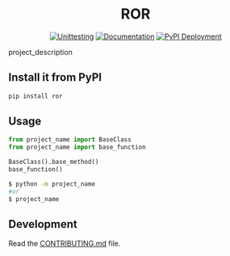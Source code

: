 <h1 align="center"> ROR </h1>

<div align="center">

<a href="">![Unittesting](https://github.com/patricktourniaire/pypipeline/actions/workflows/python-unittesting.yml/badge.svg)</a>
<a href="">[![Documentation](https://github.com/PatrickTourniaire/pypipeline/actions/workflows/documentation.yml/badge.svg)](https://github.com/PatrickTourniaire/pypipeline/actions/workflows/documentation.yml)</a>
<a href="">[![PyPI Deployment](https://github.com/PatrickTourniaire/pypipeline/actions/workflows/python-release-pypi.yml/badge.svg)](https://github.com/PatrickTourniaire/pypipeline/actions/workflows/python-release-pypi.yml)</a>

</div>

project_description

## Install it from PyPI

```bash
pip install ror
```

## Usage

```py
from project_name import BaseClass
from project_name import base_function

BaseClass().base_method()
base_function()
```

```bash
$ python -m project_name
#or
$ project_name
```

## Development

Read the [CONTRIBUTING.md](CONTRIBUTING.md) file.
